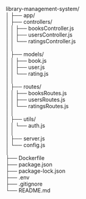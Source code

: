 library-management-system/<br>
│
├── app/<br>
│   ├── controllers/<br>
│   │   ├── booksController.js<br>
│   │   ├── usersController.js<br>
│   │   └── ratingsController.js<br>
│   │<br>
│   ├── models/<br>
│   │   ├── book.js<br>
│   │   ├── user.js<br>
│   │   └── rating.js<br>
│   │<br>
│   ├── routes/<br>
│   │   ├── booksRoutes.js<br>
│   │   ├── usersRoutes.js<br>
│   │   └── ratingsRoutes.js<br>
│   │<br>
│   ├── utils/<br>
│   │   └── auth.js<br>
│   │<br>
│   ├── server.js<br>
│   └── config.js<br>
│<br>
├── Dockerfile<br>
├── package.json<br>
├── package-lock.json<br>
├── .env<br>
├── .gitignore<br>
└── README.md<br>

